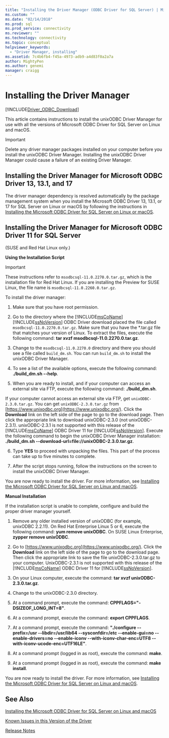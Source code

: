 ```yaml
---
title: "Installing the Driver Manager (ODBC Driver for SQL Server) | Microsoft Docs"
ms.custom: ""
ms.date: "02/14/2018"
ms.prod: sql
ms.prod_service: connectivity
ms.reviewer: ""
ms.technology: connectivity
ms.topic: conceptual
helpviewer_keywords: 
  - "Driver Manager, installing"
ms.assetid: 7c4b6fb4-f45a-4973-adb9-a4d83f0a2a7a
author: MightyPen
ms.author: genemi
manager: craigg
---
```

# Installing the Driver Manager
[!INCLUDE[Driver_ODBC_Download](../../../includes/driver_odbc_download.md)]

This article contains instructions to install the unixODBC Driver Manager for use with all the versions of Microsoft ODBC Driver for SQL Server on Linux and macOS.  

> [!IMPORTANT]  
> Delete any driver manager packages installed on your computer before you install the unixODBC Driver Manager. Installing the unixODBC Driver Manager could cause a failure of an existing Driver Manager.  

## Installing the Driver Manager for Microsoft ODBC Driver 13, 13.1, and 17
The driver manager dependency is resolved automatically by the package management system when you install the Microsoft ODBC Driver 13, 13.1, or 17 for SQL Server on Linux or macOS by following the instructions in [Installing the Microsoft ODBC Driver for SQL Server on Linux or macOS](../../../connect/odbc/linux-mac/installing-the-microsoft-odbc-driver-for-sql-server.md). 

## Installing the Driver Manager for Microsoft ODBC Driver 11 for SQL Server  

(SUSE and Red Hat Linux only.)

**Using the Installation Script**  
  
> [!IMPORTANT]  
> These instructions refer to `msodbcsql-11.0.2270.0.tar.gz`, which is the installation file for Red Hat Linux. If you are installing the Preview for SUSE Linux, the file name is `msodbcsql-11.0.2260.0.tar.gz`.  

To install the driver manager:  
  
1.  Make sure that you have root permission.  
  
2.  Go to the directory where the [!INCLUDE[msCoName](../../../includes/msconame_md.md)][!INCLUDE[ssNoVersion](../../../includes/ssnoversion-md.md)] ODBC Driver download placed the file called `msodbcsql-11.0.2270.0.tar.gz`. Make sure that you have the \*.tar.gz file that matches your version of Linux. To extract the files, execute the following command: **tar xvzf msodbcsql-11.0.2270.0.tar.gz**.  

3.  Change to the `msodbcsql-11.0.2270.0` directory and there you should see a file called `build_dm.sh`. You can run `build_dm.sh` to install the unixODBC Driver Manager.

4.  To see a list of the available options, execute the following command: **./build_dm.sh --help**.  
  
5.  When you are ready to install, and if your computer can access an external site via FTP, execute the following command: **./build_dm.sh**.

If your computer cannot access an external site via FTP, get `unixODBC-2.3.0.tar.gz`. You can get `unixODBC-2.3.0.tar.gz` from [https://www.unixodbc.org](https://www.unixodbc.org/). Click the **Download** link on the left side of the page to go to the download page. Then click the appropriate link to download unixODBC-2.3.0 (not unixODBC-2.3.1). unixODBC-2.3.1 is not supported with this release of the [!INCLUDE[msCoName](../../../includes/msconame_md.md)] ODBC Driver 11 for [!INCLUDE[ssNoVersion](../../../includes/ssnoversion-md.md)]. Execute the following command to begin the unixODBC Driver Manager installation: **./build_dm.sh --download-url=file://unixODBC-2.3.0.tar.gz**.  

6.  Type **YES** to proceed with unpacking the files. This part of the process can take up to five minutes to complete.  

7.  After the script stops running, follow the instructions on the screen to install the unixODBC Driver Manager.

You are now ready to install the driver. For more information, see [Installing the Microsoft ODBC Driver for SQL Server on Linux and macOS](../../../connect/odbc/linux-mac/installing-the-microsoft-odbc-driver-for-sql-server.md).  

**Manual Installation**

If the installation script is unable to complete, configure and build the proper driver manager yourself.

1.  Remove any older installed version of unixODBC (for example, unixODBC 2.2.11). On Red Hat Enterprise Linux 5 or 6, execute the following command: **yum remove unixODBC**. On SUSE Linux Enterprise, **zypper remove unixODBC**.  
  
2.  Go to [https://www.unixodbc.org](https://www.unixodbc.org/). Click the **Download** link on the left side of the page to go to the download page. Then click the appropriate link to save the file unixODBC-2.3.0.tar.gz to your computer. UnixODBC-2.3.1 is not supported with this release of the [!INCLUDE[msCoName](../../../includes/msconame_md.md)] ODBC Driver 11 for [!INCLUDE[ssNoVersion](../../../includes/ssnoversion-md.md)].  
  
3.  On your Linux computer, execute the command: **tar xvzf unixODBC-2.3.0.tar.gz**.  
  
4.  Change to the unixODBC-2.3.0 directory.  
  
5.  At a command prompt, execute the command: **CPPFLAGS="-DSIZEOF_LONG_INT=8"**.  
  
6.  At a command prompt, execute the command: **export CPPFLAGS**.  
  
7.  At a command prompt, execute the command: **"./configure --prefix=/usr --libdir=/usr/lib64 --sysconfdir=/etc --enable-gui=no --enable-drivers=no --enable-iconv --with-iconv-char-enc=UTF8 --with-iconv-ucode-enc=UTF16LE"**.  
  
8.  At a command prompt (logged in as root), execute the command: **make**.  
  
9. At a command prompt (logged in as root), execute the command: **make install**.  

You are now ready to install the driver. For more information, see [Installing the Microsoft ODBC Driver for SQL Server on Linux and macOS](../../../connect/odbc/linux-mac/installing-the-microsoft-odbc-driver-for-sql-server.md).  
  
## See Also
[Installing the Microsoft ODBC Driver for SQL Server on Linux and macOS](../../../connect/odbc/linux-mac/installing-the-microsoft-odbc-driver-for-sql-server.md)

[Known Issues in this Version of the Driver](../../../connect/odbc/linux-mac/known-issues-in-this-version-of-the-driver.md)

[Release Notes](../../../connect/odbc/linux-mac/release-notes.md)
